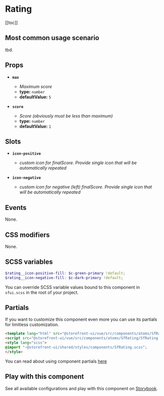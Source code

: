 # Rating

<!-- No Component description -->


[[toc]]


## Most common usage scenario

tbd.


## Props

- **`max`**
  - _Maximum score_
  - **type:** `number`
  - **defaultValue:** `5`

- **`score`**
  - _Score (obviously must be less than maximum)_
  - **type:** `number`
  - **defaultValue:** `1`


## Slots

- **`icon-positive`**
  - _custom icon for finalScore. Provide single icon that will be automatically repeated_

- **`icon-negative`**
  - _custom icon for negative (left) finalScore. Provide single icon that will be automatically repeated_


## Events

None.


## CSS modifiers

None.


## SCSS variables

```scss
$rating__icon-positive-fill: $c-green-primary !default;
$rating__icon-negative-fill: $c-dark-primary !default;
```

You can override SCSS variable values bound to this component in `sfui.scss` in the root of your project.


## Partials

If you want to customize this component even more you can use its partials for limitless customization.

```html
<template lang="html" src="@storefront-ui/vue/src/components/atoms/SfRating/SfRating.html"></template>
<script src="@storefront-ui/vue/src/components/atoms/SfRating/SfRating.js"></script>
<style lang="scss">
@import "~@storefront-ui/shared/styles/components/SfRating.scss";
</style>
```

You can read about using component partials [here](docs.storefrontui.io/customization)


## Play with this component

See all available configurations and play with this component on <a href="https://storybook.storefrontui.io/?path=/story/">Storybook</a>.
